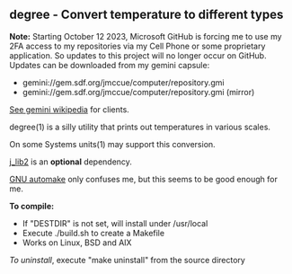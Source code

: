 ## degree - Convert temperature to different types

**Note:** Starting October 12 2023, Microsoft GitHub is forcing
me to use my 2FA access to my repositories via my Cell Phone
or some proprietary application.  So updates to this project
will no longer occur on GitHub.  Updates can be downloaded
from my gemini capsule:

* gemini://gem.sdf.org/jmccue/computer/repository.gmi
* gemini://gem.sdf.org/jmccue/computer/repository.gmi (mirror)

[See gemini wikipedia](https://en.wikipedia.org/wiki/Gemini_(protocol)#Software) for clients.

degree(1) is a silly utility that prints out temperatures
in various scales.

On some Systems units(1) may support this conversion.

[j\_lib2](https://github.com/jmcunx/j_lib2) is an **optional** dependency.

[GNU automake](https://en.wikipedia.org/wiki/Automake)
only confuses me, but this seems to be good enough for me.

**To compile:**
* If "DESTDIR" is not set, will install under /usr/local
* Execute ./build.sh to create a Makefile
* Works on Linux, BSD and AIX

_To uninstall_, execute
"make uninstall"
from the source directory
